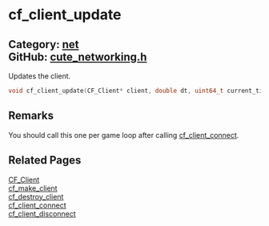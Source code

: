 # cf_client_update

Category: [net](https://github.com/RandyGaul/cute_framework/blob/master/docs/api_reference?id=net)  
GitHub: [cute_networking.h](https://github.com/RandyGaul/cute_framework/blob/master/include/cute_networking.h)  
---

Updates the client.

```cpp
void cf_client_update(CF_Client* client, double dt, uint64_t current_time);
```

## Remarks

You should call this one per game loop after calling [cf_client_connect](https://github.com/RandyGaul/cute_framework/blob/master/docs/net/cf_client_connect.md).

## Related Pages

[CF_Client](https://github.com/RandyGaul/cute_framework/blob/master/docs/net/cf_client.md)  
[cf_make_client](https://github.com/RandyGaul/cute_framework/blob/master/docs/net/cf_make_client.md)  
[cf_destroy_client](https://github.com/RandyGaul/cute_framework/blob/master/docs/net/cf_destroy_client.md)  
[cf_client_connect](https://github.com/RandyGaul/cute_framework/blob/master/docs/net/cf_client_connect.md)  
[cf_client_disconnect](https://github.com/RandyGaul/cute_framework/blob/master/docs/net/cf_client_disconnect.md)  
